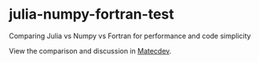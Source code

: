 # julia-numpy-fortran-test
Comparing Julia vs Numpy vs Fortran for performance and code simplicity

View the comparison and discussion in [Matecdev](https://www.matecdev.com/articles/numpy-julia-fortran.html).
